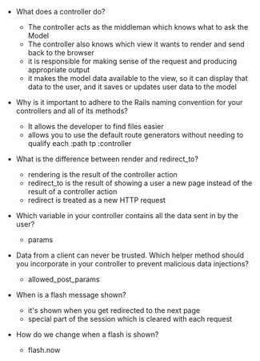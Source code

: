 - What does a controller do?
  - The controller acts as the middleman which knows what to ask the Model
  - The controller also knows which view it wants to render and send back to the browser
  - it is responsible for making sense of the request and producing appropriate output
  - it makes the model data available to the view, so it can display that data to the user, and it saves or updates user data to the model

- Why is it important to adhere to the Rails naming convention for your controllers and all of its methods?
  - It allows the developer to find files easier
  - allows you to use the default route generators without needing to qualify each :path tp :controller

- What is the difference between render and redirect_to?
  - rendering is the result of the controller action
  - redirect_to is the result of showing a user a new page instead of the result of a controller action
  - redirect is treated as a new HTTP request

- Which variable in your controller contains all the data sent in by the user?
  - params

- Data from a client can never be trusted. Which helper method should you incorporate in your controller to prevent malicious data injections?
  - allowed_post_params

- When is a flash message shown?
  - it's shown when you get redirected to the next page
  - special part of the session which is cleared with each request

- How do we change when a flash is shown?
  - flash.now
